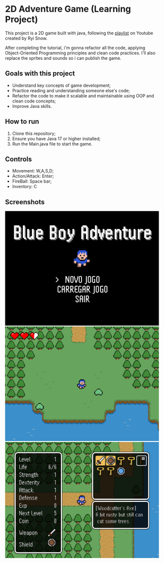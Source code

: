 
# 2D Adventure Game (Learning Project)

This project is a 2D game built with java, following the [playlist](https://www.youtube.com/playlist?list=PL_QPQmz5C6WUF-pOQDsbsKbaBZqXj4qSq) on Youtube created by Ryi Snow.

After completing the tutorial, i'm gonna refactor all the code, applying Object-Oriented Programming principles and clean code practices. I'll also replace the sprites and sounds so i can publish the game.

## Goals with this project
- Understand key concepts of game development;
- Practice reading and understanding someone else's code;
- Refactor the code to make it scalable and maintainable using OOP and clean code concepts;
- Improve Java skills.

## How to run
1. Clone this repository;
2. Ensure you have Java 17 or higher installed;
3. Run the Main.java file to start the game.

## Controls
- Movement: W,A,S,D;
- Action/Attack: Enter;
- FireBall: Space bar;
- Inventory: C

## Screenshots
![menu](/src/main/resources/screenshots/menu.png)
![slimes](/src/main/resources/screenshots/slimes.png)
![inventory](/src/main/resources/screenshots/inventory.png)